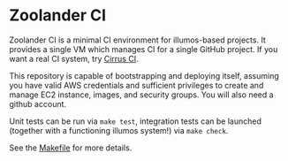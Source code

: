 # Zoolander CI
Zoolander CI is a minimal CI environment for illumos-based projects. It provides
a single VM which manages CI for a single GitHub project. If you want a real CI
system, try [Cirrus CI](https://cirrus-ci.org/).

This repository is capable of bootstrapping and deploying itself, assuming you
have valid AWS credentials and sufficient privileges to create and manage EC2
instance, images, and security groups. You will also need a github account.

Unit tests can be run via `make test`, integration tests can be launched
(together with a functioning illumos system!) via `make check`.

See the [Makefile](Makefile) for more details.
